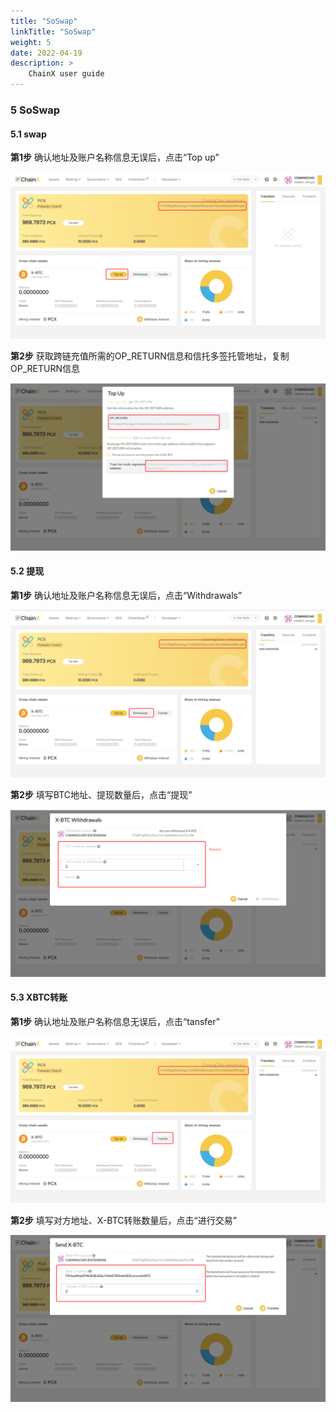 ```yaml
---
title: "SoSwap"
linkTitle: "SoSwap"
weight: 5
date: 2022-04-19
description: >
    ChainX user guide
---
```


### 5 SoSwap

#### 5.1 swap

**第1步**
确认地址及账户名称信息无误后，点击“Top up”

![](/images/xbtc.png)

**第2步**
获取跨链充值所需的OP_RETURN信息和信托多签托管地址，复制OP_RETURN信息

![](/images/xbtc2.png)

#### 5.2 提现

**第1步**
确认地址及账户名称信息无误后，点击“Withdrawals”

![](/images/xbtc3.png)

**第2步**
填写BTC地址、提现数量后，点击“提现”

![](/images/xbtc4.png)

#### 5.3 XBTC转账

**第1步**
确认地址及账户名称信息无误后，点击“tansfer”

![](/images/xbtc5.png)

**第2步**
填写对方地址、X-BTC转账数量后，点击“进行交易”

![](/images/xbtc6.png)



